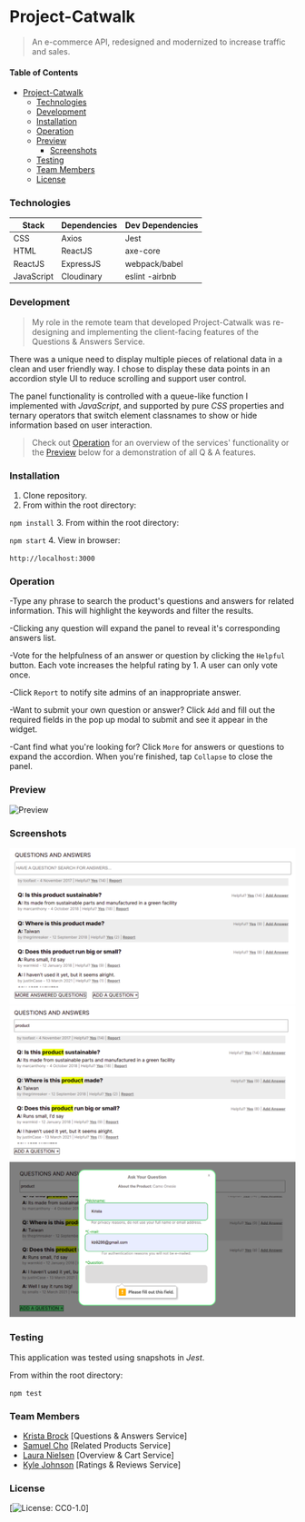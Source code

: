 # Project-Catwalk

>An e-commerce API, redesigned and modernized to increase traffic and sales.

#### Table of Contents

* [Project-Catwalk](#Project-Catwalk)
     * [Technologies](#Technologies)
     * [Development](#Development)
     * [Installation](#Installation)
     * [Operation](#Operation)
     * [Preview](#Preview)
          * [Screenshots](#Screenshots)
     * [Testing](#Testing)
     * [Team Members](#Team_Members)
     * [License](#License)

### Technologies

|    Stack   | Dependencies | Dev Dependencies |
|------------|--------------|------------------|
|    CSS     |    Axios     |       Jest       |
|    HTML    |   ReactJS    |     axe-core     |
|   ReactJS  |  ExpressJS   |   webpack/babel  |
| JavaScript |  Cloudinary  |  eslint -airbnb  |


### Development

> My role in the remote team that developed Project-Catwalk was re-designing and implementing the client-facing features of the Questions & Answers Service.
> 
There was a unique need to display multiple pieces of relational data in a clean and user friendly way. I chose to display these data points in an accordion style UI to reduce scrolling and support user control. 
 
 The panel functionality is controlled with a queue-like function I implemented with *JavaScript*, and supported by pure *CSS* properties and ternary operators that switch element classnames to show or hide information based on user interaction.
 
>Check out [Operation](#Operation) for an overview of the services' functionality or the [Preview](#Preview) below for a demonstration of all Q & A features. 

### Installation

1. Clone repository.
2. From within the root directory:

``
npm install
``
3. From within the root directory:

``
npm start
``
4. View in browser:

``
http://localhost:3000
``

### Operation

-Type any phrase to search the product's questions and answers for related information. This will highlight the keywords and filter the results. 

-Clicking any question will expand the panel to reveal it's corresponding answers list.

-Vote for the helpfulness of an answer or question by clicking the ``Helpful`` button. Each vote increases the helpful rating by 1. A user can only vote once.

-Click ``Report`` to notify site admins of an inappropriate answer. 

-Want to submit your own question or answer? Click ``Add`` and fill out the required fields in the pop up modal to submit and see it appear in the widget. 

-Cant find what you're looking for? Click ``More`` for answers or questions to expand the accordion. When you're finished, tap ``Collapse`` to close the panel.  

### Preview

![Preview](qa-demo.gif)


### Screenshots

![Questions&Answers Widget](qaOverview.png "Questions & Answers Widget")
![Search Highlight Feature](qaSearchHighlight.png "Search Highlight Feature")
![Pop-up Modal](qaModalForm.png "Pop-up Modal")

### Testing

This application was tested using snapshots in *Jest*.

From within the root directory:

``
npm test
``

### Team Members

- [Krista Brock](https://github.com/sereigh) [Questions & Answers Service]
- [Samuel Cho](https://github.com/SamuelCho-ubf) [Related Products Service]
- [Laura Nielsen](https://github.com/VioletGlen) [Overview & Cart Service]
- [Kyle Johnson](https://github.com/KyleJohnson42) [Ratings & Reviews Service]

### License 

[![License: CC0-1.0](https://licensebuttons.net/l/zero/1.0/80x15.png)]

